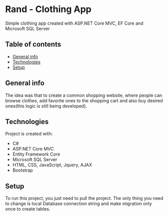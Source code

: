 # Rand - Clothing App
Simple clothing app created with ASP.NET Core MVC, EF Core and Microsoft SQL Server

## Table of contents
* [General info](#general-info)
* [Technologies](#technologies)
* [Setup](#setup)

## General info
The idea was that to create a common shopping website, where people can browse clothes, add favorite ones
to the shopping cart and also buy desired ones(this logic is still being developed).

## Technologies
Project is created with:
* C#
* ASP.NET Core MVC
* Entity Framework Core
* Microsoft SQL Server
* HTML, CSS, JavaScript, Jquery, AJAX
* Bootstrap
	
## Setup
To run this project, you just need to pull the project. The only thing you need to change is local 
Database connection string and make migration only once to create tables.

